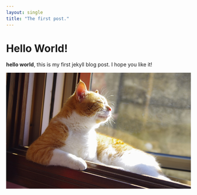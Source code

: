 ```yaml
---
layout: single
title: "The first post."
---
```


# Hello World!
**hello world**, this is my first jekyll blog post.
I hope you like it!

![cat](../images/2022-03-02-test/cat.jpg)
